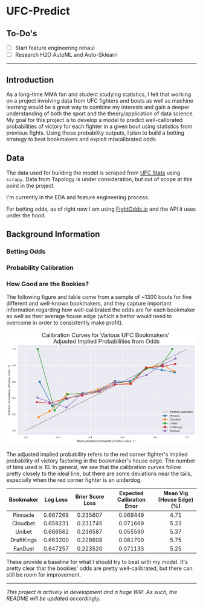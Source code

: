 # UFC-Predict

## To-Do's

- [ ] Start feature engineering rehaul
- [ ] Research H2O AutoML and Auto-Sklearn

---

## Introduction

As a long-time MMA fan and student studying statistics, I felt that working on a project involving data from UFC fighters and bouts as well as machine learning would be a great way to combine my interests and gain a deeper understanding of both the sport and the theory/application of data science. My goal for this project is to develop a model to predict well-calibrated probabilities of victory for each fighter in a given bout using statistics from previous fights. Using these probability outputs, I plan to build a betting strategy to beat bookmakers and exploit miscalibrated odds.

## Data

The data used for building the model is scraped from [UFC Stats](http://www.ufcstats.com/statistics/events/completed) using `scrapy`. Data from Tapology is under consideration, but out of scope at this point in the project.

I'm currently in the EDA and feature engineering process.

For betting odds, as of right now I am using [FightOdds.io](https://fightodds.io/recent-mma-events/ufc) and the API it uses under the hood.

## Background Information

### Betting Odds

### Probability Calibration

### How Good are the Bookies?

The following figure and table come from a sample of ~1300 bouts for five different and well-known bookmakers, and they capture important information regarding how well-calibrated the odds are for each bookmaker as well as their average house edge (which a bettor would need to overcome in order to consistently make profit).

<div align="center">

![Bookmaker Calibration Curves](images/bookmaker_calibration_curves.png)

</div>

The adjusted implied probability refers to the red corner fighter's implied probability of victory factoring in the bookmaker's house edge. The number of bins used is 10. In general, we see that the calibration curves follow pretty closely to the ideal line, but there are some deviations near the tails, especially when the red corner fighter is an underdog.


<div align="center">

| Bookmaker  | Log Loss | Brier Score Loss | Expected Calibration Error | Mean Vig (House Edge) (%) |
| :--------: | :------: | :--------------: | :------------------------: | :-----------------------: |
| Pinnacle   | 0.667268 | 0.235607         | 0.069449                   | 4.71                      |
| Cloudbet   | 0.658231 | 0.231745         | 0.071669                   | 5.23                      |
| Unibet     | 0.666562 | 0.236587         | 0.055590                   | 5.37                      |
| DraftKings | 0.663200 | 0.228608         | 0.081700                   | 5.75                      |
| FanDuel    | 0.647257 | 0.223520         | 0.071133                   | 5.25                      |

</div>

These provide a baseline for what I should try to beat with my model. It's pretty clear that the bookies' odds are pretty well-calibrated, but there can still be room for improvement.


---
*This project is actively in development and a huge WIP. As such, the README will be updated accordingly.*
